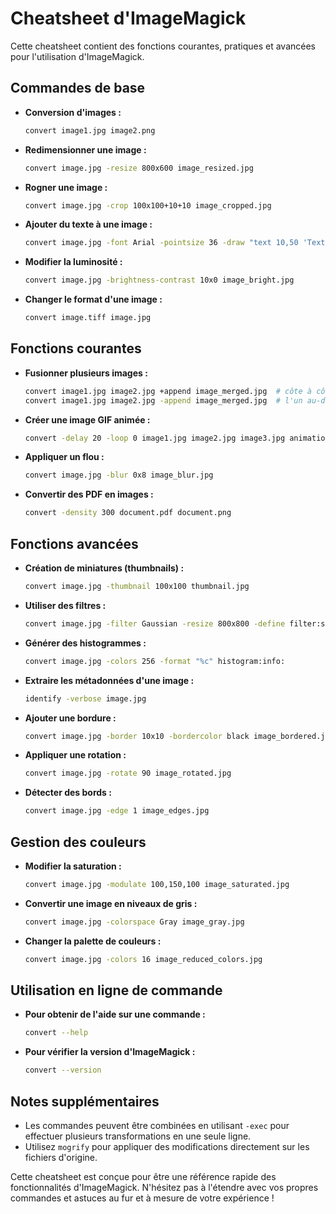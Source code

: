
# Cheatsheet d'ImageMagick

Cette cheatsheet contient des fonctions courantes, pratiques et avancées pour l'utilisation d'ImageMagick.

## Commandes de base

- **Conversion d'images :**

  ```bash
  convert image1.jpg image2.png
  ```

- **Redimensionner une image :**

  ```bash
  convert image.jpg -resize 800x600 image_resized.jpg
  ```

- **Rogner une image :**

  ```bash
  convert image.jpg -crop 100x100+10+10 image_cropped.jpg
  ```

- **Ajouter du texte à une image :**

  ```bash
  convert image.jpg -font Arial -pointsize 36 -draw "text 10,50 'Texte ici'" image_text.jpg
  ```

- **Modifier la luminosité :**

  ```bash
  convert image.jpg -brightness-contrast 10x0 image_bright.jpg
  ```

- **Changer le format d'une image :**

  ```bash
  convert image.tiff image.jpg
  ```

## Fonctions courantes

- **Fusionner plusieurs images :**

  ```bash
  convert image1.jpg image2.jpg +append image_merged.jpg  # côte à côte
  convert image1.jpg image2.jpg -append image_merged.jpg  # l'un au-dessus de l'autre
  ```

- **Créer une image GIF animée :**

  ```bash
  convert -delay 20 -loop 0 image1.jpg image2.jpg image3.jpg animation.gif
  ```

- **Appliquer un flou :**

  ```bash
  convert image.jpg -blur 0x8 image_blur.jpg
  ```

- **Convertir des PDF en images :**

  ```bash
  convert -density 300 document.pdf document.png
  ```

## Fonctions avancées

- **Création de miniatures (thumbnails) :**

  ```bash
  convert image.jpg -thumbnail 100x100 thumbnail.jpg
  ```

- **Utiliser des filtres :**

  ```bash
  convert image.jpg -filter Gaussian -resize 800x800 -define filter:support=2.0 image_filtered.jpg
  ```

- **Générer des histogrammes :**

  ```bash
  convert image.jpg -colors 256 -format "%c" histogram:info:
  ```

- **Extraire les métadonnées d'une image :**

  ```bash
  identify -verbose image.jpg
  ```

- **Ajouter une bordure :**

  ```bash
  convert image.jpg -border 10x10 -bordercolor black image_bordered.jpg
  ```

- **Appliquer une rotation :**

  ```bash
  convert image.jpg -rotate 90 image_rotated.jpg
  ```

- **Détecter des bords :**

  ```bash
  convert image.jpg -edge 1 image_edges.jpg
  ```

## Gestion des couleurs

- **Modifier la saturation :**

  ```bash
  convert image.jpg -modulate 100,150,100 image_saturated.jpg
  ```

- **Convertir une image en niveaux de gris :**

  ```bash
  convert image.jpg -colorspace Gray image_gray.jpg
  ```

- **Changer la palette de couleurs :**

  ```bash
  convert image.jpg -colors 16 image_reduced_colors.jpg
  ```

## Utilisation en ligne de commande

- **Pour obtenir de l'aide sur une commande :**

  ```bash
  convert --help
  ```

- **Pour vérifier la version d'ImageMagick :**

  ```bash
  convert --version
  ```

## Notes supplémentaires

- Les commandes peuvent être combinées en utilisant `-exec` pour effectuer plusieurs transformations en une seule ligne.
- Utilisez `mogrify` pour appliquer des modifications directement sur les fichiers d'origine.

Cette cheatsheet est conçue pour être une référence rapide des fonctionnalités d'ImageMagick. N'hésitez pas à l'étendre avec vos propres commandes et astuces au fur et à mesure de votre expérience !
